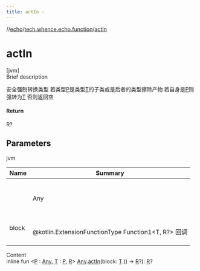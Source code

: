 ```yaml
---
title: actIn -
---
```

//[echo](../index.md)/[tech.whence.echo.function](index.md)/[actIn](act-in.md)



# actIn  
[jvm]  
Brief description  


安全强制转换类型 若类型[P](act-in.md)是类型[T](act-in.md)的子类或是后者的类型擦除产物 若自身是[P](act-in.md)则强转为[T](act-in.md) 否则返回空



#### Return  


R?



## Parameters  
  
jvm  
  
|  Name|  Summary| 
|---|---|
| <receiver>| <br><br>Any<br><br>
| block| <br><br>@kotlin.ExtensionFunctionType Function1<T, R?> 回调<br><br>
  
  
Content  
inline fun <[P](act-in.md) : [Any](https://kotlinlang.org/api/latest/jvm/stdlib/kotlin/-any/index.html), [T](act-in.md) : [P](act-in.md), [R](act-in.md)> [Any](https://kotlinlang.org/api/latest/jvm/stdlib/kotlin/-any/index.html).[actIn](act-in.md)(block: [T](act-in.md).() -> [R](act-in.md)?): [R](act-in.md)?  



